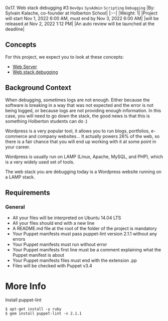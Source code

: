 0x17. Web stack debugging #3
`DevOps` `SysAdmin` `Scripting` `Debugging`
|By: Sylvain Kalache, co-founder at Holberton School|
|:--|
|Weight: 1|
|Project will start Nov 1, 2022 6:00 AM, must end by Nov 3, 2022 6:00 AM|
|will be released at Nov 2, 2022 1:12 PM|
|An auto review will be launched at the deadline|

## Concepts
For this project, we expect you to look at these concepts:

- [Web Server](https://alx-intranet.hbtn.io/concepts/17)
- [Web stack debugging](https://alx-intranet.hbtn.io/concepts/68)

## Background Context


When debugging, sometimes logs are not enough. Either because the software is breaking in a way that was not expected and the error is not being logged, or because logs are not providing enough information. In this case, you will need to go down the stack, the good news is that this is something Holberton students can do :)

Wordpress is a very popular tool, it allows you to run blogs, portfolios, e-commerce and company websites… It actually powers 26% of the web, so there is a fair chance that you will end up working with it at some point in your career.

Wordpress is usually run on LAMP (Linux, Apache, MySQL, and PHP), which is a very widely used set of tools.

The web stack you are debugging today is a Wordpress website running on a LAMP stack.

## Requirements
### General
- All your files will be interpreted on Ubuntu 14.04 LTS
- All your files should end with a new line
- A README.md file at the root of the folder of the project is mandatory
- Your Puppet manifests must pass puppet-lint version 2.1.1 without any errors
- Your Puppet manifests must run without error
- Your Puppet manifests first line must be a comment explaining what the Puppet manifest is about
- Your Puppet manifests files must end with the extension .pp
- Files will be checked with Puppet v3.4

# More Info
Install puppet-lint
```
$ apt-get install -y ruby
$ gem install puppet-lint -v 2.1.1
```


